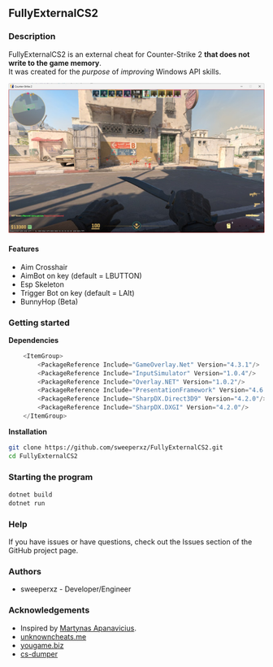 ## FullyExternalCS2

### Description

FullyExternalCS2 is an external cheat for Counter-Strike 2 **that does not write to the game memory**. \
It was created for the _purpose_ of _improving_ Windows API skills.

![Demo](/assets/photo.jpg)

#### Features

- Aim Crosshair
- AimBot on key (default = LBUTTON)
- Esp Skeleton
- Trigger Bot on key (default = LAlt)
- BunnyHop (Beta)

### Getting started

**Dependencies**

```cs
    <ItemGroup>
        <PackageReference Include="GameOverlay.Net" Version="4.3.1"/>
        <PackageReference Include="InputSimulator" Version="1.0.4"/>
        <PackageReference Include="Overlay.NET" Version="1.0.2"/>
        <PackageReference Include="PresentationFramework" Version="4.6.0"/>
        <PackageReference Include="SharpDX.Direct3D9" Version="4.2.0"/>
        <PackageReference Include="SharpDX.DXGI" Version="4.2.0"/>
    </ItemGroup>
```

**Installation**

```bash
git clone https://github.com/sweeperxz/FullyExternalCS2.git
cd FullyExternalCS2
```

### Starting the program

```bash
dotnet build
dotnet run
```

### Help

If you have issues or have questions, check out the Issues section of the GitHub project page.

### Authors

- sweeperxz - Developer/Engineer

### Acknowledgements

- Inspired by [Martynas Apanavicius](https://www.linkedin.com/in/martynas-apanavicius/).
- [unknowncheats.me](https://www.unknowncheats.me/)
- [yougame.biz](https://yougame.biz/threads/191134/)
- [cs-dumper](https://github.com/a2x/cs2-dumper)
